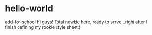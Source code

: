 # hello-world
add-for-school
Hi guys!
Total newbie here, ready to serve...right after I finish defining my rookie style sheet:)
